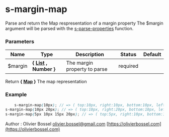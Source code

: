# s-margin-map

Parse and return the Map respresentation of a margin property
The $margin argument will be parsed with the [s-parse-properties](../core/functions/_s-parse-properties.scss) function.



### Parameters
Name  |  Type  |  Description  |  Status  |  Default
------------  |  ------------  |  ------------  |  ------------  |  ------------
$margin  |  **{ [List](http://www.sass-lang.com/documentation/file.SASS_REFERENCE.html#lists) , Number }**  |  The margin property to parse  |  required  |

Return **{ [Map](http://www.sass-lang.com/documentation/file.SASS_REFERENCE.html#maps) }** The map representation

### Example
```scss
	s-margin-map(10px); // => ( top:10px, right:10px, bottom:10px, left:10px )
s-margin-map(10px 20px); // => ( top:10px, right:20px, bottom:10px, left:20px )
s-margin-map(5px 10px 15px 20px); // => ( top:5px, right:10px, bottom:15px, left:20px )
```
Author : Olivier Bossel [olivier.bossel@gmail.com](mailto:olivier.bossel@gmail.com) [https://olivierbossel.com](https://olivierbossel.com)